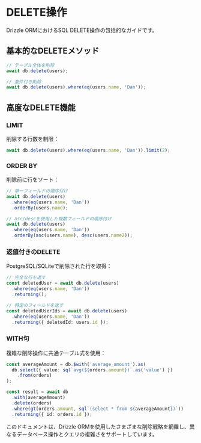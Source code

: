 # DELETE操作

Drizzle ORMにおけるSQL DELETE操作の包括的なガイドです。

## 基本的なDELETEメソッド

```typescript
// テーブル全体を削除
await db.delete(users);

// 条件付き削除
await db.delete(users).where(eq(users.name, 'Dan'));
```

## 高度なDELETE機能

### LIMIT

削除する行数を制限：

```typescript
await db.delete(users).where(eq(users.name, 'Dan')).limit(2);
```

### ORDER BY

削除前に行をソート：

```typescript
// 単一フィールドの順序付け
await db.delete(users)
  .where(eq(users.name, 'Dan'))
  .orderBy(users.name);

// asc/descを使用した複数フィールドの順序付け
await db.delete(users)
  .where(eq(users.name, 'Dan'))
  .orderBy(asc(users.name), desc(users.name2));
```

### 返値付きのDELETE

PostgreSQL/SQLiteで削除された行を取得：

```typescript
// 完全な行を返す
const deletedUser = await db.delete(users)
  .where(eq(users.name, 'Dan'))
  .returning();

// 特定のフィールドを返す
const deletedUserIds = await db.delete(users)
  .where(eq(users.name, 'Dan'))
  .returning({ deletedId: users.id });
```

### WITH句

複雑な削除操作に共通テーブル式を使用：

```typescript
const averageAmount = db.$with('average_amount').as(
  db.select({ value: sql`avg(${orders.amount})`.as('value') })
    .from(orders)
);

const result = await db
  .with(averageAmount)
  .delete(orders)
  .where(gt(orders.amount, sql`(select * from ${averageAmount})`))
  .returning({ id: orders.id });
```

このドキュメントは、Drizzle ORMを使用したさまざまな削除戦略を網羅し、異なるデータベース操作とクエリの複雑さをサポートしています。
